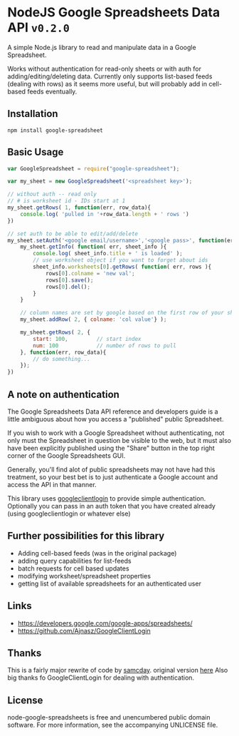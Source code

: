 # NodeJS Google Spreadsheets Data API `v0.2.0`

A simple Node.js library to read and manipulate data in a Google Spreadsheet.

Works without authentication for read-only sheets or with auth for adding/editing/deleting data. Currently only supports list-based feeds (dealing with rows) as it seems more useful, but will probably add in cell-based feeds eventually.


## Installation

```
npm install google-spreadsheet
```


## Basic Usage

``` javascript
var GoogleSpreadsheet = require("google-spreadsheet");

var my_sheet = new GoogleSpreadsheet('<spreadsheet key>');

// without auth -- read only
// # is worksheet id - IDs start at 1
my_sheet.getRows( 1, function(err, row_data){
	console.log( 'pulled in '+row_data.length + ' rows ')
})

// set auth to be able to edit/add/delete
my_sheet.setAuth('<google email/username>','<google pass>', function(err){
	my_sheet.getInfo( function( err, sheet_info ){
		console.log( sheet_info.title + ' is loaded' );
		// use worksheet object if you want to forget about ids
		sheet_info.worksheets[0].getRows( function( err, rows ){
			rows[0].colname = 'new val';
			rows[0].save();
			rows[0].del();
		}
	}

	// column names are set by google based on the first row of your sheet
	my_sheet.addRow( 2, { colname: 'col value'} );

	my_sheet.getRows( 2, {
		start: 100,			// start index
		num: 100			// number of rows to pull
	}, function(err, row_data){
		// do something...
	});
})
```


## A note on authentication

The Google Spreadsheets Data API reference and developers guide is a little ambiguous about how you access a "published" public Spreadsheet.

If you wish to work with a Google Spreadsheet without authenticating, not only 
must the Spreadsheet in question be visible to the web, but it must also have 
been explicitly published using the "Share" button in the top right corner of 
the Google Spreadsheets GUI.

Generally, you'll find alot of public spreadsheets may not have had this 
treatment, so your best bet is to just authenticate a Google account and 
access the API in that manner.

This library uses [googleclientlogin](https://github.com/Ajnasz/GoogleClientLogin) to provide simple authentication. Optionally you can pass in an auth token that you have created already (using googleclientlogin or whatever else)


## Further possibilities for this library

- Adding cell-based feeds (was in the original package)
- adding query capabilities for list-feeds
- batch requests for cell based updates
- modifying worksheet/spreadsheet properties
- getting list of available spreadsheets for an authenticated user


## Links

- <https://developers.google.com/google-apps/spreadsheets/>
- <https://github.com/Ajnasz/GoogleClientLogin>


## Thanks
This is a fairly major rewrite of code by [samcday](https://github.com/samcday). original version [here](https://github.com/samcday/node-google-spreadsheets)
Also big thanks fo GoogleClientLogin for dealing with authentication.


## License
node-google-spreadsheets is free and unencumbered public domain software. For more information, see the accompanying UNLICENSE file.
